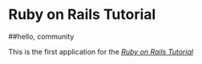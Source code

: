 # Ruby on Rails Tutorial

##hello, community

This is the first application for the
[*Ruby on Rails Tutorial*](https://www.railstutorial.org/)
